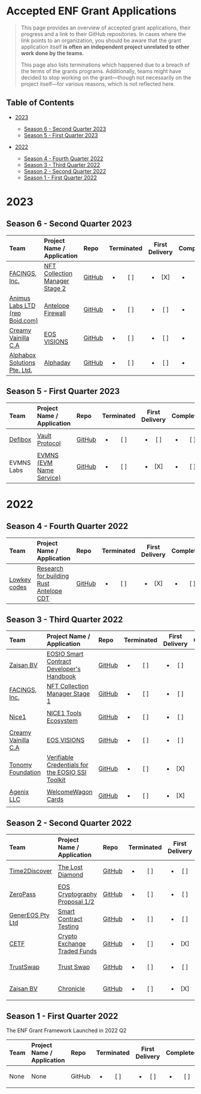 # Accepted ENF Grant Applications <!-- omit in toc -->

> This page provides an overview of accepted grant applications, their progress and a link to their GitHub repositories. In cases where the link points to an organization, you should be aware that the grant application itself **is often an independent project unrelated to other work done by the teams**.
>
> This page also lists terminations which happened due to a breach of the terms of the grants programs. Additionally, teams might have decided to stop working on the grant—though not necessarily on the project itself—for various reasons, which is not reflected here.

## Table of Contents <!-- omit in toc -->

- [2023](https://github.com/eosnetworkfoundation/grant-framework/blob/main/docs/accepted_grant_applications.md#2023)
   - [Season 6 - Second Quarter 2023](https://github.com/eosnetworkfoundation/grant-framework/blob/main/docs/accepted_grant_applications.md#season-6---second-quarter-2023)
   - [Season 5 - First Quarter 2023](https://github.com/eosnetworkfoundation/grant-framework/blob/main/docs/accepted_grant_applications.md#season-5---first-quarter-2023)

- [2022](https://github.com/eosnetworkfoundation/grant-framework/blob/main/docs/accepted_grant_applications.md#2022)
   - [Season 4 - Fourth Quarter 2022](https://github.com/eosnetworkfoundation/grant-framework/blob/main/docs/accepted_grant_applications.md#season-4---fourth-quarter-2022)
   - [Season 3 - Third Quarter 2022](https://github.com/eosnetworkfoundation/grant-framework/blob/main/docs/accepted_grant_applications.md#season-3---third-quarter-2022)
   - [Season 2 - Second Quarter 2022](https://github.com/eosnetworkfoundation/grant-framework/blob/main/docs/accepted_grant_applications.md#season-2---second-quarter-2022)
   - [Season 1 - First Quarter 2022](https://github.com/eosnetworkfoundation/grant-framework/blob/main/docs/accepted_grant_applications.md#season-1---first-quarter-2022)

# 2023

<!--## Season 7 - Third Quarter 2023-->
<!-- -->
<!--| Team | Project Name / Application | Repo | Terminated | First Delivery | Completed-->
<!--| :--- | :------ | :--- | :--------: | :------------: | :-------: |-->
<!--| [Name](https://example.com/) | [ProjectName](../applications/application-template.md) | [GitHub](https://github.com/eosnetworkfoundation) | <ul><li>[ ] </li></ul> |  <ul><li>[ ] </li></ul> |  <ul><li>[ ] </li></ul> |-->

## Season 6 - Second Quarter 2023

| Team | Project Name / Application | Repo | Terminated | First Delivery | Completed
| :--- | :------ | :--- | :--------: | :------------: | :-------: |
| [FACINGS, Inc.](https://facings.io) | [NFT Collection Manager Stage 2](../applications/facings-nft-collection-manager-stage-2.md) | [GitHub](https://github.com/FACINGS) | <ul><li>[ ] </li></ul> |  <ul><li>[X] </li></ul> |  <ul><li>[ ] </li></ul> |
| [Animus Labs LTD (rep Boid.com)](https://www.animus.is) | [Antelope Firewall](../applications/antelopeio_firewall.md) | [GitHub](https://github.com/mchosc) | <ul><li>[ ] </li></ul> |  <ul><li>[ ] </li></ul> |  <ul><li>[ ] </li></ul> |
| [Creamy Vainilla C.A](https://eosvision.io/) | [EOS VISIONS](../applications/eosreddit2.md) | [GitHub](https://github.com/Creamyvanill) | <ul><li>[ ] </li></ul> |  <ul><li>[ ] </li></ul> |  <ul><li>[ ] </li></ul> |
| [Alphabox Solutions Pte. Ltd.](https://alphaday.com/) | [Alphaday](../applications/alphaday.md) | [GitHub](https://github.com/Mikael337) | <ul><li>[ ] </li></ul> |  <ul><li>[ ] </li></ul> |  <ul><li>[ ] </li></ul> |


## Season 5 - First Quarter 2023

| Team | Project Name / Application | Repo | Terminated | First Delivery | Completed
| :--- | :------ | :--- | :--------: | :------------: | :-------: |
| [Defibox](https://eos.defibox.io/vault) | [Vault Protocol](../applications/Defibox_vault.md) | [GitHub](https://github.com/defiboxswap) | <ul><li>[ ] </li></ul> |  <ul><li>[ ] </li></ul> |  <ul><li>[ ] </li></ul> |
| EVMNS Labs | [EVMNS (EVM Name Service)](../applications/EVMNS.md) | [GitHub](https://github.com/evmns) | <ul><li>[ ] </li></ul> |  <ul><li>[X] </li></ul> |  <ul><li>[ ] </li></ul> |


# 2022

## Season 4 - Fourth Quarter 2022

| Team | Project Name / Application | Repo | Terminated | First Delivery | Completed
| :--- | :------ | :--- | :--------: | :------------: | :-------: |
| [Lowkey codes](https://delightlabs.io/) | [Research for building Rust Antelope CDT](../applications/cost-comparing-research-rust-cdt.md) | [GitHub](https://github.com/DELIGHT-LABS) | <ul><li>[ ] </li></ul> |  <ul><li>[X] </li></ul> |  <ul><li>[ ] </li></ul> |

## Season 3 - Third Quarter 2022

| Team | Project Name / Application | Repo | Terminated | First Delivery | Completed
| :--- | :------ | :--- | :--------: | :------------: | :-------: |
| [Zaisan BV](https://zaisan.io/about/) | [EOSIO Smart Contract Developer's Handbook](../applications/dev_book.md) | [GitHub](https://github.com/cc32d9) | <ul><li>[ ] </li></ul> |  <ul><li>[ ] </li></ul> |  <ul><li>[X] </li></ul> |
| [FACINGS, Inc.](https://facings.io) | [NFT Collection Manager Stage 1](../applications/facings-nft-collection-manager.md) | [GitHub](https://github.com/FACINGS) | <ul><li>[ ] </li></ul> |  <ul><li>[ ] </li></ul> |  <ul><li>[X] </li></ul> |
| [Nice1](https://nice1.org/) | [NICE1 Tools Ecosystem](../applications/nice1-tools-ecosystem.md) | [GitHub](https://github.com/nice1-blockchain) | <ul><li>[ ] </li></ul> |  <ul><li>[ ] </li></ul> |  <ul><li>[ ] </li></ul> |
| [Creamy Vainilla C.A](https://eosvision.io/) | [EOS VISIONS](../applications/eosreddit.md) | [GitHub](https://github.com/Creamyvanill) | <ul><li>[ ] </li></ul> |  <ul><li>[ ] </li></ul> |  <ul><li>[X] </li></ul> |
| [Tonomy Foundation](https://tonomy.foundation) | [Verifiable Credentials for the EOSIO SSI Toolkit](../applications/ssi-toolkit-verifiable-credentials.md) | [GitHub](https://github.com/Tonomy-Foundation) | <ul><li>[ ] </li></ul> |  <ul><li>[X] </li></ul> |  <ul><li>[ ] </li></ul> |
| [Agenix LLC](https://welcomewagon.ai) | [WelcomeWagon Cards](../applications/WelcomeWagonEngagement.md) | [GitHub](https://github.com/ChuckMacDonald) | <ul><li>[ ] </li></ul> |  <ul><li>[X] </li></ul> |  <ul><li>[ ] </li></ul> |

## Season 2 - Second Quarter 2022

| Team | Project Name / Application | Repo | Terminated | First Delivery | Completed
| :--- | :------ | :--- | :--------: | :------------: | :-------: |
| [Time2Discover](https://time2discover.no/) | [The Lost Diamond](../applications/TheLostDiamond_BjornOmsland.md) | [GitHub](https://github.com/bjornomsland) | <ul><li>[ ] </li></ul> |  <ul><li>[ ] </li></ul> |  <ul><li>[ ] </li></ul> |
| [ZeroPass](https://zeropass.io/) | [EOS Cryptography Proposal 1/2](../applications/eos-cryptography-proposal.md) | [GitHub](https://github.com/ZeroPass/eosio.ck) | <ul><li>[ ] </li></ul> |  <ul><li>[ ] </li></ul> |  <ul><li>[X] </li></ul> |
| [GenerEOS Pty Ltd](https://genereos.io/) | [Smart Contract Testing](../applications/genereos-testing-libraries.md) | [GitHub](https://github.com/generEOS) | <ul><li>[ ] </li></ul> |  <ul><li>[ ] </li></ul> |  <ul><li>[X] </li></ul> |
| [CETF](https://github.com/n0umen0n) | [Crypto Exchange Traded Funds](../applications/CETF.md) | [GitHub](https://github.com/n0umen0n) | <ul><li>[ ] </li></ul> |  <ul><li>[X] </li></ul> |  <ul><li>[ ] </li></ul> |
| [TrustSwap](https://trustswap-testnet.web.app/) | [Trust Swap](../applications/trustswap.md) | [GitHub](https://github.com/evm20) | <ul><li>[ ] </li></ul> |  <ul><li>[ ] </li></ul> |  <ul><li>[ ] </li></ul> |
| [Zaisan BV](https://zaisan.io/about/) | [Chronicle](../applications/chronicle.md) | [GitHub](https://github.com/EOSChronicleProject/eos-chronicle) | <ul><li>[ ] </li></ul> |  <ul><li>[X] </li></ul> |  <ul><li>[ ] </li></ul> |


## Season 1 - First Quarter 2022

The ENF Grant Framework Launched in 2022 Q2

| Team | Project Name / Application | Repo | Terminated | First Delivery | Completed
| :--- | :------ | :--- | :--------: | :------------: | :-------: |
| None | None | GitHub | <ul><li>[ ] </li></ul> |  <ul><li>[ ] </li></ul> |  <ul><li>[ ] </li></ul> |
